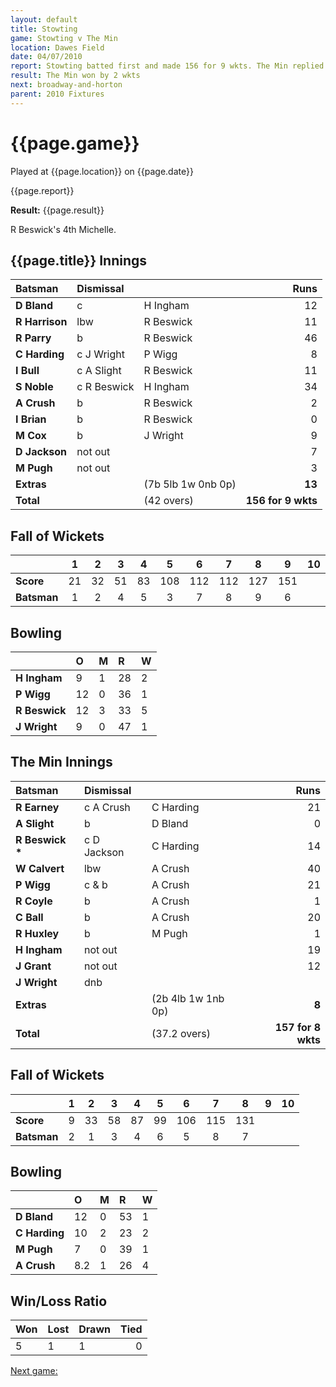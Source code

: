 ```yaml
---
layout: default
title: Stowting
game: Stowting v The Min
location: Dawes Field
date: 04/07/2010
report: Stowting batted first and made 156 for 9 wkts. The Min replied with 157 for 8 wkts
result: The Min won by 2 wkts
next: broadway-and-horton
parent: 2010 Fixtures
---
```


# {{page.game}}

Played at {{page.location}} on {{page.date}}

{{page.report}}

**Result:** {{page.result}}

R Beswick's 4th Michelle.

## {{page.title}} Innings

| Batsman | Dismissal |  | Runs |
|:---|:---|---|---:|
| **D Bland** | c | H Ingham | 12 |
| **R Harrison** | lbw | R Beswick | 11 |
| **R Parry** | b | R Beswick | 46 |
| **C Harding** | c J Wright | P Wigg | 8 |
| **I Bull** | c A Slight | R Beswick | 11 |
| **S Noble** | c R Beswick | H Ingham | 34 |
| **A Crush** | b | R Beswick | 2 |
| **I Brian** | b | R Beswick | 0 |
| **M Cox** | b | J Wright | 9 |
| **D Jackson** | not out |  | 7 |
| **M Pugh** | not out |   | 3 |
| **Extras** | | (7b 5lb 1w 0nb 0p) | **13** |
| **Total** | | (42 overs) | **156 for 9 wkts** |

## Fall of Wickets

| | 1 | 2 | 3 | 4 | 5 | 6 | 7 | 8 | 9 | 10 |
|---|:---:|:---:|:---:|:---:|:---:|:---:|:---:|:---:|:---:|:---:|
| **Score** | 21 | 32 | 51 | 83 | 108 | 112 | 112 | 127 | 151 |  |
| **Batsman** | 1 | 2 | 4 | 5 | 3 | 7 | 8 | 9 | 6 |  |

## Bowling

| | O | M | R | W |
|---|:---|:---|:---|:---|
| **H Ingham** | 9 | 1 | 28 | 2 |
| **P Wigg** | 12 | 0 | 36 | 1 |
| **R Beswick** | 12 | 3 | 33 | 5 |
| **J Wright** | 9 | 0 | 47 | 1 |

## The Min Innings

| Batsman | Dismissal |  | Runs |
|:---|:---|---|---:|
| **R Earney** | c A Crush | C Harding | 21 |
| **A Slight** | b | D Bland | 0 |
| **R Beswick &#42;** | c D Jackson | C Harding | 14 |
| **W Calvert** | lbw | A Crush | 40 |
| **P Wigg** | c & b | A Crush | 21 |
| **R Coyle** | b | A Crush | 1 |
| **C Ball** | b | A Crush | 20 |
| **R Huxley** | b | M Pugh | 1 |
| **H Ingham** | not out |  | 19 |
| **J Grant** | not out |  | 12 |
| **J Wright** | dnb |  |  |
| **Extras** | | (2b 4lb 1w 1nb 0p) | **8** |
| **Total** | | (37.2 overs) | **157 for 8 wkts** |

## Fall of Wickets

| | 1 | 2 | 3 | 4 | 5 | 6 | 7 | 8 | 9 | 10 |
|---|:---:|:---:|:---:|:---:|:---:|:---:|:---:|:---:|:---:|:---:|
| **Score** | 9 | 33 | 58 | 87 | 99 | 106 | 115 | 131 |  |  |
| **Batsman** | 2 | 1 | 3 | 4 | 6 | 5 | 8 | 7 |  |  |

## Bowling

| | O | M | R | W |
|---|:---|:---|:---|:---|
| **D Bland** | 12 | 0 | 53 | 1 |
| **C Harding** | 10 | 2 | 23 | 2 |
| **M Pugh** | 7 | 0 | 39 | 1 |
| **A Crush** | 8.2 | 1 | 26 | 4 |

## Win/Loss Ratio

| Won | Lost | Drawn | Tied |
|:---|:---|:---|---:|
| 5 | 1 | 1 | 0 |

[Next game:]({{page.next}})